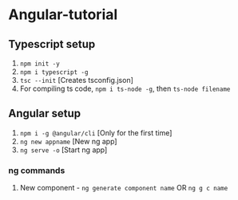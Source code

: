 # Angular-tutorial

## Typescript setup
1. `npm init -y`
2. `npm i typescript -g`
3. `tsc --init` [Creates tsconfig.json]
4. For compiling ts code, `npm i ts-node -g`, then `ts-node filename`

## Angular setup
1. `npm i -g @angular/cli` [Only for the first time]
2. `ng new appname` [New ng app]
3. `ng serve -o` [Start ng app]

### ng commands
1. New component - `ng generate component name` OR `ng g c name`
